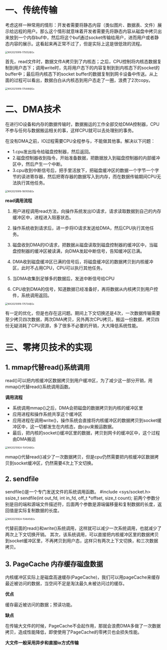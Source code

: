 # 一、传统传输

考虑这样一种常用的情形：开发者需要将静态内容（类似图片、数据表、文件）展示给远程的用户。那么这个情形就意味着开发者需要先将静态内容从磁盘中拷贝出来放到一个内存buf中，然后将这个buf通过socket传输给用户，进而用户或者静态内容的展示。这看起来再正常不过了，但是实际上这是很低效的流程。

<img src="./assert/零拷贝mmap与sendFile/WX20210918-175052@2x.png" alt="WX20210918-175052@2x" style="zoom:50%;" />

首先，read文件时，数据文件A拷贝到了内核态；之后，CPU控制将内核态数据复制到用户态下；调用write时，先将用户态下的内容复制到到内核态下的socket的buffer中；最后将内核态下的socket buffer的数据复制到网卡设备中传送。从上面的过程可以看出，数据白白从内核态到用户态走了一圈，浪费了2次copy。

<img src="./assert/零拷贝mmap与sendFile/WX20210918-175446@2x.png" alt="WX20210918-175446@2x" style="zoom:50%;" />



# 二、DMA技术

在进行IO设备和内存的数据传输时，数据搬运的工作全部交给DMA控制器，CPU不参与任何与数据搬运相关的事，这样CPU就可以去处理别的事务。

在没有DMA之前，IO过程需要CPU全程参与，不能做其他事。解决以下问题：

- 1.cpu发出指令给磁盘控制器，然后返回。
- 2.磁盘控制器收到指令，开始准备数据，把数据放入到磁盘控制器的内部缓冲区中，然后产生一个中断。
- 3.cpu收到中断信号后，把手里活放下，把磁盘缓冲区的数据一个字节一个字节的读进寄存器，然后把寄存器的数据写入到内存，而在数据传输期间CPU无法执行其他任务。

<img src="./assert/零拷贝mmap与sendFile/WX20210918-180105@2x.png" alt="WX20210918-180105@2x" style="zoom:50%;" />

**read调用流程**

1. 用户进程调用read方法，向操作系统发出IO请求，请求读取数据到自己的内存缓冲区中，进程进入阻塞状态。

2. 操作系统收到请求后，进一步将IO请求发送给DMA，然后CPU执行其他任务。

3. 磁盘收到DMA的IO请求，把数据从磁盘读取到磁盘控制器的缓冲区中，当磁盘控制器的缓冲区被读满，向DMA发起中断信号，告知缓冲区已满。
4. DMA收到磁盘缓冲区已满的信号后，将磁盘缓冲区的数据拷贝到内核缓冲区，此时不占用CPU，CPU可以执行其他任务。
5. 当DMA收集到足够多的数据后，发送中断信号给CPU
6. CPU收到DMA的信号，知道数据已经准备好，再将数据从内核拷贝到用户控件，系统调用返回。

<img src="./assert/零拷贝mmap与sendFile/WX20210918-175734@2x.png" alt="WX20210918-175734@2x" style="zoom:50%;" />

有一定的优化，但是也存在这问题。期间上下文切换还是4次，一次数据传输需要至少拷贝四次数据，两次DMA拷贝，另外两次CPU拷贝。搬运一份数据，拷贝四份无疑消耗了CPU资源，多了很多不必要的开销，大大降低系统性能。



# 三、零拷贝技术的实现



## 1. mmap代替read()系统调用

read()可以把内核缓冲区数据拷贝到用户缓冲区，为了减少这一部分开销，用mmap()代替read()系统调用函数。

**调用流程**

- 系统调用mmap()之后，DMA会把磁盘的数据拷贝到内核的缓冲区里
- 应用进程和操作系统共享这个缓冲区
- 应用进程在调用write()，操作系统会直接将内核缓冲区的数据拷贝到socket缓冲区中，这一切都发生在内核态，由cpu来搬运数据。
- 最后，把内核的socket()缓冲区里的数据，拷贝到网卡的缓冲区中，这个过程由DMA搬运

<img src="./assert/零拷贝mmap与sendFile/WX20210924-154126@2x.png" alt="WX20210924-154126@2x" style="zoom:50%;" />

mmap()代替read()减少了一次数据拷贝，但是cpu仍然需要把内核缓冲区数据拷贝到socket缓冲区，仍然需要4次上下文切换。



## 2. sendfile

sendfile()是一个专门发送文件的系统调用函数。
#include <sys/socket.h>
ssize_t sendfile(int out_fd,  int in_fd,   off_t *offset,   size_t count);
前两个参数分别是目的端和源端文件描述符，后面两个参数是源端偏移量和复制数据的长度，返回值是实际复制数据的长度。

<img src="./assert/零拷贝mmap与sendFile/WX20210924-154645@2x.png" alt="WX20210924-154645@2x" style="zoom:50%;" />

代替前面的read()和write()系统调用，这样就可以减少一次系统调用，也就减少了两次上下文切换开销。
其次，该系统调用，可以直接把内核缓冲区里的数据拷贝到socket缓冲区里，不再拷贝到用户态，这样只有两次上下文切换，和三次数据拷贝。



## 3. PageCache  内存缓存磁盘数据

内核缓冲区实际上是磁盘高速缓存(PageCache)，我们可以用pageCache来缓存最近被访问的数据，当空间不足是淘汰最久未被访问过的缓存。

**优点**

缓存最近被访问的数据；预读功能。

**缺点**

在传输大文件的时候，PageCache不会起作用，那就会浪费DMA多做了一次数据拷贝，造成性能降低，即使使用了PageCache的零拷贝也会损失性能。

**大文件一般采用异步和直接io方式传输**

